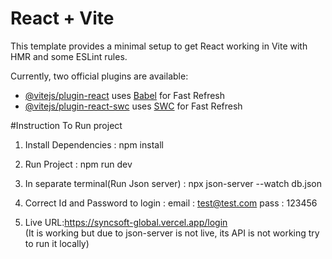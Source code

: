 # React + Vite

This template provides a minimal setup to get React working in Vite with HMR and some ESLint rules.

Currently, two official plugins are available:

- [@vitejs/plugin-react](https://github.com/vitejs/vite-plugin-react/blob/main/packages/plugin-react/README.md) uses [Babel](https://babeljs.io/) for Fast Refresh
- [@vitejs/plugin-react-swc](https://github.com/vitejs/vite-plugin-react-swc) uses [SWC](https://swc.rs/) for Fast Refresh


#Instruction To Run project

1. Install Dependencies : 
    npm install

2. Run Project : 
    npm run dev

3. In separate terminal(Run Json server) : 
    npx json-server --watch db.json

4. Correct Id and Password to login : 
    email : test@test.com
    pass  : 123456

5. Live URL:https://syncsoft-global.vercel.app/login  
   (It is working but due to json-server is not live, its API is not working try to run it locally)      

      